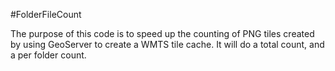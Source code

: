 #FolderFileCount

The purpose of this code is to speed up the counting of PNG tiles created by using GeoServer to create a WMTS tile cache. It will do a total count, and a per folder count.
